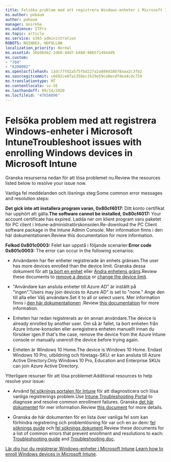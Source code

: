 ```yaml
---
title: Felsöka problem med att registrera Windows-enheter i Microsoft Intune
ms.author: pebaum
author: pebaum
manager: mnirkhe
ms.audience: ITPro
ms.topic: article
ms.service: o365-administration
ROBOTS: NOINDEX, NOFOLLOW
localization_priority: Normal
ms.assetid: 20e9bd42-2db0-4dd7-b480-966571494dd9
ms.custom:
- "784"
- "6200002"
ms.openlocfilehash: 13dc77fd2a575fbd227a2a880438b78aaa2c3fb2
ms.sourcegitcommit: c6692ce0fa1358ec3529e59ca0ecdfdea4cdc759
ms.translationtype: MT
ms.contentlocale: sv-SE
ms.lasthandoff: 09/14/2020
ms.locfileid: "47658896"
---
```

# <a name="troubleshoot-issues-with-enrolling-windows-devices-in-microsoft-intune"></a><span data-ttu-id="526e1-102">Felsöka problem med att registrera Windows-enheter i Microsoft Intune</span><span class="sxs-lookup"><span data-stu-id="526e1-102">Troubleshoot issues with enrolling Windows devices in Microsoft Intune</span></span>

<span data-ttu-id="526e1-103">Granska resurserna nedan för att lösa problemet nu.</span><span class="sxs-lookup"><span data-stu-id="526e1-103">Review the resources listed below to resolve your issue now.</span></span>
  
<span data-ttu-id="526e1-104">Vanliga fel meddelanden och lösnings steg:</span><span class="sxs-lookup"><span data-stu-id="526e1-104">Some common error messages and resolution steps:</span></span>
  
 <span data-ttu-id="526e1-105">**Det gick inte att installera program varan, 0x80cf4017:** Ditt konto certifikat har upphört att gälla.</span><span class="sxs-lookup"><span data-stu-id="526e1-105">**The software cannot be installed, 0x80cf4017:** Your account certificate has expired.</span></span> <span data-ttu-id="526e1-106">Ladda ner om klient program varu paketet för PC client i Intune-administratörskonsolen.</span><span class="sxs-lookup"><span data-stu-id="526e1-106">Re-download the PC Client software package in the Intune Admin Console.</span></span> <span data-ttu-id="526e1-107">Mer information finns i den här dokumentationen.</span><span class="sxs-lookup"><span data-stu-id="526e1-107">Review this documentation for more information.</span></span>
  
 <span data-ttu-id="526e1-108">**Felkod 0x801c0003:** Felet kan uppstå i följande scenarier:</span><span class="sxs-lookup"><span data-stu-id="526e1-108">**Error code 0x801c0003:** The error can occur in the following scenarios:</span></span>
  
-  <span data-ttu-id="526e1-109">Användaren har fler enheter registrerade än enhets gränsen.</span><span class="sxs-lookup"><span data-stu-id="526e1-109">The user has more devices enrolled than the device limit.</span></span> <span data-ttu-id="526e1-110">Granska dessa dokument för att [ta bort en enhet](https://docs.microsoft.com/intune/devices-wipe) eller [Ändra enhetens gräns](https://docs.microsoft.com/intune/enrollment-restrictions-set#set-device-limit-restrictions).</span><span class="sxs-lookup"><span data-stu-id="526e1-110">Review these documents to [remove a device](https://docs.microsoft.com/intune/devices-wipe) or [change the device limit](https://docs.microsoft.com/intune/enrollment-restrictions-set#set-device-limit-restrictions).</span></span>

-  <span data-ttu-id="526e1-111">"Användare kan ansluta enheter till Azure AD" är inställt på "ingen".</span><span class="sxs-lookup"><span data-stu-id="526e1-111">"Users may join devices to Azure AD" is set to "none."</span></span> <span data-ttu-id="526e1-112">Ange den till alla eller Välj användare.</span><span class="sxs-lookup"><span data-stu-id="526e1-112">Set it to all or select users.</span></span> <span data-ttu-id="526e1-113">Mer information finns i [den här dokumentationen](https://docs.microsoft.com/azure/active-directory/device-management-azure-portal#configure-device-settings) .</span><span class="sxs-lookup"><span data-stu-id="526e1-113">Review [this documentation](https://docs.microsoft.com/azure/active-directory/device-management-azure-portal#configure-device-settings) for more information.</span></span>

-  <span data-ttu-id="526e1-114">Enheten har redan registrerats av en annan användare.</span><span class="sxs-lookup"><span data-stu-id="526e1-114">The device is already enrolled by another user.</span></span> <span data-ttu-id="526e1-115">Om så är fallet, ta bort enheten från Azure Intune-konsolen eller avregistrera enheten manuellt innan du försöker igen.</span><span class="sxs-lookup"><span data-stu-id="526e1-115">If that's the case, remove the device from the Azure Intune console or manually unenroll the device before trying again.</span></span>

-  <span data-ttu-id="526e1-116">Enheten är Windows 10 Home.</span><span class="sxs-lookup"><span data-stu-id="526e1-116">The device is Windows 10 Home.</span></span> <span data-ttu-id="526e1-117">Endast Windows 10 Pro, utbildning och företags-SKU: er kan ansluta till Azure Active Directory.</span><span class="sxs-lookup"><span data-stu-id="526e1-117">Only Windows 10 Pro, Education and Enterprise SKUs can join Azure Active Directory.</span></span>

<span data-ttu-id="526e1-118">Ytterligare resurser för att lösa problemet:</span><span class="sxs-lookup"><span data-stu-id="526e1-118">Additional resources to help resolve your issue:</span></span>
  
-  <span data-ttu-id="526e1-119">Använd [fel söknings portalen för Intune](https://devicemanagement.microsoft.com/#blade/Microsoft_Intune_DeviceSettings/TroubleshootBlade) för att diagnosticera och lösa vanliga registrerings problem.</span><span class="sxs-lookup"><span data-stu-id="526e1-119">Use [Intune Troubleshooting Portal](https://devicemanagement.microsoft.com/#blade/Microsoft_Intune_DeviceSettings/TroubleshootBlade) to diagnose and resolve common enrollment failures.</span></span> <span data-ttu-id="526e1-120">Granska [det här dokumentet](https://docs.microsoft.com/intune/help-desk-operators) för mer information.</span><span class="sxs-lookup"><span data-stu-id="526e1-120">Review [this document](https://docs.microsoft.com/intune/help-desk-operators) for more details.</span></span>

-  <span data-ttu-id="526e1-121">Granska de här dokumenten för en lista över vanliga fel som kan förhindra registrering och problemlösning för var och en av dem: [fel söknings guide](https://support.microsoft.com/help/4089533/troubleshooting-windows-device-enrollment-problems-in-microsoft-intune) och [fel söknings dokument](https://docs.microsoft.com/intune-classic/troubleshoot/troubleshoot-device-enrollment-in-intune).</span><span class="sxs-lookup"><span data-stu-id="526e1-121">Review these documents for a list of common errors that prevent enrollment and resolutions to each: [Troubleshooting guide](https://support.microsoft.com/help/4089533/troubleshooting-windows-device-enrollment-problems-in-microsoft-intune) and [Troubleshooting doc](https://docs.microsoft.com/intune-classic/troubleshoot/troubleshoot-device-enrollment-in-intune).</span></span>

<span data-ttu-id="526e1-122">[Lär dig hur du registrerar Windows-enheter i Microsoft Intune](https://docs.microsoft.com/intune/windows-enroll).</span><span class="sxs-lookup"><span data-stu-id="526e1-122">[Learn how to enroll Windows devices in Microsoft Intune](https://docs.microsoft.com/intune/windows-enroll).</span></span>
